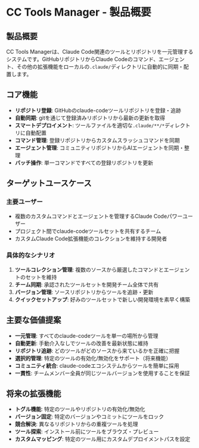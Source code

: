 # CC Tools Manager - 製品概要

## 製品概要

CC Tools Managerは、Claude Code関連のツールとリポジトリを一元管理するシステムです。GitHubリポジトリからClaude Codeのコマンド、エージェント、その他の拡張機能をローカルの`.claude/`ディレクトリに自動的に同期・配置します。

## コア機能

- **リポジトリ登録**: GitHubのclaude-codeツールリポジトリを登録・追跡
- **自動同期**: gitを通じて登録済みリポジトリから最新の更新を取得
- **スマートデプロイメント**: ツールファイルを適切な`.claude/**/*`ディレクトリに自動配置
- **コマンド管理**: 登録リポジトリからカスタムスラッシュコマンドを同期
- **エージェント管理**: コミュニティリポジトリからAIエージェントを同期・整理
- **バッチ操作**: 単一コマンドですべての登録リポジトリを更新

## ターゲットユースケース

### 主要ユーザー
- 複数のカスタムコマンドとエージェントを管理するClaude Codeパワーユーザー
- プロジェクト間でclaude-codeツールセットを共有するチーム
- カスタムClaude Code拡張機能のコレクションを維持する開発者

### 具体的なシナリオ
1. **ツールコレクション管理**: 複数のソースから厳選したコマンドとエージェントのセットを維持
2. **チーム同期**: 承認されたツールセットを開発チーム全体で共有
3. **バージョン管理**: ソースリポジトリからツールを追跡・更新
4. **クイックセットアップ**: 好みのツールセットで新しい開発環境を素早く構築

## 主要な価値提案

- **一元管理**: すべてのclaude-codeツールを単一の場所から管理
- **自動更新**: 手動介入なしでツールの改善を最新状態に維持
- **リポジトリ追跡**: どのツールがどのソースから来ているかを正確に把握
- **選択的管理**: 特定のツールの有効化/無効化をサポート（将来機能）
- **コミュニティ統合**: claude-codeエコシステムからツールを簡単に採用
- **一貫性**: チームメンバー全員が同じツールバージョンを使用することを保証

## 将来の拡張機能

- **トグル機能**: 特定のツールやリポジトリの有効化/無効化
- **バージョン固定**: 特定のバージョンやコミットにツールをロック
- **競合解決**: 異なるリポジトリからの重複ツールを処理
- **ツール探索**: インストール前にツールをブラウズ・プレビュー
- **カスタムマッピング**: 特定のツール用にカスタムデプロイメントパスを設定